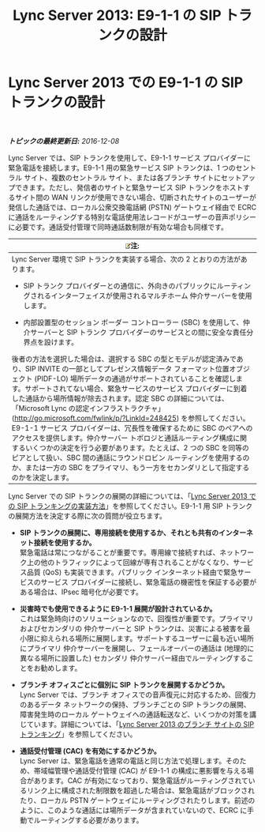 ﻿---
title: 'Lync Server 2013: E9-1-1 の SIP トランクの設計'
TOCTitle: E9-1-1 の SIP トランクの設計
ms:assetid: 4f93b974-b460-45c7-a4a8-6f38e34840f5
ms:mtpsurl: https://technet.microsoft.com/ja-jp/library/Gg398323(v=OCS.15)
ms:contentKeyID: 48272065
ms.date: 12/10/2016
mtps_version: v=OCS.15
ms.translationtype: HT
---

# Lync Server 2013 での E9-1-1 の SIP トランクの設計

 

_**トピックの最終更新日:** 2016-12-08_

Lync Server では、SIP トランクを使用して、E9-1-1 サービス プロバイダーに緊急電話を接続します。E9-1-1 用の緊急サービス SIP トランクは、1 つのセントラル サイト、複数のセントラル サイト、または各ブランチ サイトにセットアップできます。ただし、発信者のサイトと緊急サービス SIP トランクをホストするサイト間の WAN リンクが使用できない場合、切断されたサイトのユーザーが発信した通話では、ローカル公衆交換電話網 (PSTN) ゲートウェイ経由で ECRC に通話をルーティングする特別な電話使用法レコードがユーザーの音声ポリシーに必要です。通話受付管理で同時通話数制限が有効な場合も同様です。

<table>
<colgroup>
<col style="width: 100%" />
</colgroup>
<thead>
<tr class="header">
<th><img src="images/Gg412781.note(OCS.15).gif" title="note" alt="note" />注:</th>
</tr>
</thead>
<tbody>
<tr class="odd">
<td>Lync Server 環境で SIP トランクを実装する場合、次の 2 とおりの方法があります。
<ul>
<li><p>SIP トランク プロバイダーとの通信に、外向きのパブリックにルーティングされるインターフェイスが使用されるマルチホーム 仲介サーバーを使用します。</p></li>
<li><p>内部設置型のセッション ボーダー コントローラー (SBC) を使用して、仲介サーバーと SIP トランク プロバイダーのサービスとの間に安全な責任分界点を設けます。</p></li>
</ul>
後者の方法を選択した場合は、選択する SBC の型とモデルが認定済みであり、SIP INVITE の一部としてプレゼンス情報データ フォーマット位置オブジェクト (PIDF-LO) 場所データの通過がサポートされていることを確認します。サポートされてない場合、緊急サービスのサービス プロバイダーに到着した通話から場所情報が除去されます。認定 SBC の詳細については、「Microsoft Lync の認定インフラストラクチャ」(<a href="http://go.microsoft.com/fwlink/?linkid=248425%26clcid=0x411">http://go.microsoft.com/fwlink/p/?LinkId=248425</a>) を参照してください。<br />
E9-1-1 サービス プロバイダーは、冗長性を確保するために SBC のペアへのアクセスを提供します。仲介サーバー トポロジと通話ルーティング構成に関するいくつかの決定を行う必要があります。たとえば、2 つの SBC を同等のピアとして扱い、SBC 間の通話にラウンドロビン ルーティングを使用するのか、または一方の SBC をプライマリ、もう一方をセカンダリとして指定するのかを決定します。</td>
</tr>
</tbody>
</table>


Lync Server での SIP トランクの展開の詳細については、「[Lync Server 2013 での SIP トランキングの実装方法](lync-server-2013-how-do-i-implement-sip-trunking.md)」を参照してください。E9-1-1 用 SIP トランクの展開方法を決定する際に次の質問が役立ちます。

  - **SIP トランクの展開に、専用接続を使用するか、それとも共有のインターネット接続を使用するか。**  
    緊急電話は常につながることが重要です。専用線で接続すれば、ネットワーク上の他のトラフィックによって回線が専有されることがなくなり、サービス品質 (QoS) も実装できます。パブリック インターネット経由で緊急サービスのサービス プロバイダーに接続し、緊急電話の機密性を保証する必要がある場合は、IPsec 暗号化が必要です。

<!-- end list -->

  - **災害時でも使用できるように E9-1-1 展開が設計されているか。**  
    これは緊急時向けのソリューションなので、回復性が重要です。プライマリおよびセカンダリの 仲介サーバーと SIP トランクは、災害による被害を最小限に抑えられる場所に展開します。サポートするユーザーに最も近い場所にプライマリ 仲介サーバーを展開し、フェールオーバーの通話は (地理的に異なる場所に設置した) セカンダリ 仲介サーバー経由でルーティングすることをお勧めします。

<!-- end list -->

  - **ブランチ オフィスごとに個別に SIP トランクを展開するかどうか。**  
    Lync Server では、ブランチ オフィスでの音声復元に対応するため、回復力のあるデータ ネットワークの保持、ブランチごとの SIP トランクの展開、障害発生時のローカル ゲートウェイへの通話転送など、いくつかの対策を講じています。詳細については、「[Lync Server 2013 のブランチ サイトの SIP トランキング](lync-server-2013-branch-site-sip-trunking.md)」を参照してください。

<!-- end list -->

  - **通話受付管理 (CAC) を有効にするかどうか。**  
    Lync Server は、緊急電話を通常の電話と同じ方法で処理します。そのため、帯域幅管理や通話受付管理 (CAC) が E9-1-1 の構成に悪影響を与える場合があります。CAC が有効になっており、緊急電話がルーティングされているリンク上に構成された制限数を超過した場合は、緊急電話がブロックされたり、ローカル PSTN ゲートウェイにルーティングされたりします。前述のように、このような通話には場所データが含まれていないので、ECRC に手動でルーティングする必要があります。


